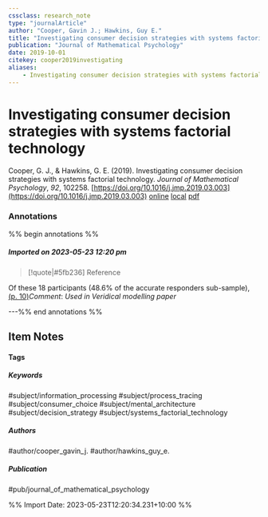 ```yaml
---
cssclass: research_note
type: "journalArticle"
author: "Cooper, Gavin J.; Hawkins, Guy E."
title: "Investigating consumer decision strategies with systems factorial technology"
publication: "Journal of Mathematical Psychology"
date: 2019-10-01
citekey: cooper2019investigating
aliases: 
    - Investigating consumer decision strategies with systems factorial technology
---
```


# Investigating consumer decision strategies with systems factorial technology

Cooper, G. J., & Hawkins, G. E. (2019). Investigating consumer decision strategies with systems factorial technology. _Journal of Mathematical Psychology_, _92_, 102258. [https://doi.org/10.1016/j.jmp.2019.03.003](https://doi.org/10.1016/j.jmp.2019.03.003)
[online](http://zotero.org/users/local/kZl3QdXV/items/E7T9EC5D) [local](zotero://select/library/items/E7T9EC5D) [pdf](file:///home/gjc216/Zotero/storage/BCBNEMR9/Cooper%20and%20Hawkins%20-%202019%20-%20Investigating%20consumer%20decision%20strategies%20with%20sy.pdf)
 

 
### Annotations
%% begin annotations %%
##### Imported on 2023-05-23 12:20 pm

>[!quote|#5fb236] Reference
>
Of these 18 participants (48.6% of the accurate responders sub-sample), [(p. 10)](zotero://open-pdf/library/items/BCBNEMR9?page=10&annotation=5CSMXPHS)_Comment_: _Used in Veridical modelling paper_


---%% end annotations %%

## Item Notes

#### Tags

##### Keywords

#subject/information_processing #subject/process_tracing #subject/consumer_choice #subject/mental_architecture #subject/decision_strategy #subject/systems_factorial_technology

##### Authors

#author/cooper_gavin_j. #author/hawkins_guy_e.

##### Publication

#pub/journal_of_mathematical_psychology


%% Import Date: 2023-05-23T12:20:34.231+10:00 %%
